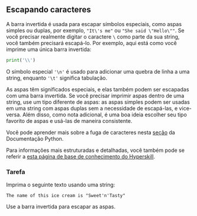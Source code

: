 ## Escapando caracteres

A barra invertida é usada para escapar símbolos especiais, como aspas simples ou duplas,
por exemplo, `"It\'s me"` ou `"She said \"Hello\""`. Se você precisar realmente digitar o caractere <code>\\</code>
como parte da sua string, você também precisará escapá-lo. Por exemplo, aqui está como 
você imprime uma única barra invertida:

```python
print('\\')
```

O símbolo especial `'\n'` é usado para adicionar uma quebra de linha a uma string, enquanto `'\t'` significa tabulação.

As aspas têm significados especiais, e elas também podem ser escapadas com uma barra invertida. Se você precisar imprimir aspas dentro de uma string, use um tipo diferente de aspas: as aspas simples podem ser usadas em uma string com aspas duplas sem a necessidade de escapá-las, e vice-versa. Além disso, como nota adicional, é uma boa ideia escolher seu tipo favorito de aspas e usá-las de maneira consistente.

Você pode aprender mais sobre a fuga de caracteres nesta <a href="https://docs.python.org/3/reference/lexical_analysis.html#string-and-bytes-literals">seção</a> da Documentação Python.

Para informações mais estruturadas e detalhadas, você também pode se referir a [esta página de base de conhecimento do Hyperskill](https://hyperskill.org/learn/step/7130?utm_source=jba&utm_medium=jba_courses_links).

### Tarefa
Imprima o seguinte texto usando uma string:
```text
The name of this ice cream is "Sweet'n'Tasty"  
```

<div class='hint'>Use a barra invertida para escapar as aspas.</div>